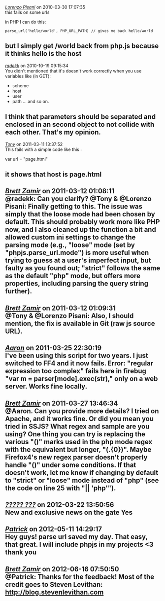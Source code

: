 *[Lorenzo Pisani]()* on 2010-03-30 17:07:35  
this fails on some urls

in PHP I can do this:
```
parse_url('hello/world', PHP_URL_PATH) // gives me back hello/world
```

but I simply get /world back from php.js because it thinks hello is the host
---------------------------------------
*[radekk]()* on 2010-10-19 09:15:34  
You didn't mentioned that it's doesn't work correctly when you use variables like (in GET):

- scheme
- host
- user
- path
... and so on.

I think that parameters should be separated and enclosed in an second object to not collide with each other. That's my opinion.
---------------------------------------
*[Tony]()* on 2011-03-11 13:37:52  
This fails with a simple code like this :

var url = "page.html"

it shows that host is page.html
---------------------------------------
*[Brett Zamir](http://brett-zamir.me)* on 2011-03-12 01:08:11  
@radekk: Can you clarify?
@Tony & @Lorenzo Pisani: Finally getting to this. The issue was simply that the loose mode had been chosen by default. This should probably work more like PHP now, and I also cleaned up the function a bit and allowed custom ini settings to change the parsing mode (e.g., "loose" mode (set by "phpjs.parse_url.mode") is more useful when trying to guess at a user's imperfect input, but faulty as you found out; "strict" follows the same as the default "php" mode, but offers more properties, including parsing the query string further).
---------------------------------------
*[Brett Zamir](http://brett-zamir.me)* on 2011-03-12 01:09:31  
@Tony & @Lorenzo Pisani: Also, I should mention, the fix is available in Git (raw js source URL).
---------------------------------------
*[Aaron](ajgwin.com)* on 2011-03-25 22:30:19  
I've been using this script for two years.  I just switched to FF4 and it now fails.  Error: "regular expression too complex" fails here in firebug "var m = parser[mode].exec(str)," only on a web server.  Works fine locally.
---------------------------------------
*[Brett Zamir](http://brett-zamir.me)* on 2011-03-27 13:46:34  
@Aaron. Can you provide more details? I tried on Apache, and it works fine. Or did you mean you tried in SSJS? What regex and sample are you using? One thing you can try is replacing the various "()" marks used in the php mode regex with the equivalent but longer, "(.{0})". Maybe Firefox4's new regex parser doesn't properly handle "()" under some conditions. If that doesn't work, let me know if changing by default to "strict" or "loose" mode instead of "php" (see the code on line 25 with "|| 'php'").
---------------------------------------
*[????? ???](http://an3m1.com/)* on 2012-03-22 13:50:56  
New and exclusive news on the gate Yes 
---------------------------------------
*[Patrick](http://www.netzaffin.de)* on 2012-05-11 14:29:17  
Hey guys! parse url saved my day. That easy, that great. I will include phpjs in my projects <3 thank you
---------------------------------------
*[Brett Zamir](http://brett-zamir.me)* on 2012-06-16 07:50:50  
@Patrick: Thanks for the feedback! Most of the credit goes to Steven Levithan: http://blog.stevenlevithan.com
---------------------------------------
